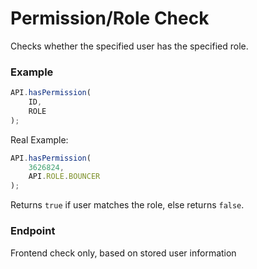 # Permission/Role Check

Checks whether the specified user has the specified role.

### Example

```js
API.hasPermission(
    ID,
    ROLE
);
```

Real Example:

```js
API.hasPermission(
    3626824,
    API.ROLE.BOUNCER
);
```

Returns `true` if user matches the role, else returns `false`.

### Endpoint

Frontend check only, based on stored user information